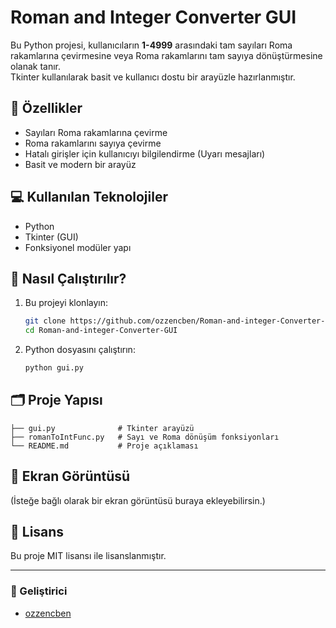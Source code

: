 
# Roman and Integer Converter GUI

Bu Python projesi, kullanıcıların **1-4999** arasındaki tam sayıları Roma rakamlarına çevirmesine veya Roma rakamlarını tam sayıya dönüştürmesine olanak tanır.  
Tkinter kullanılarak basit ve kullanıcı dostu bir arayüzle hazırlanmıştır.

## 🧠 Özellikler

- Sayıları Roma rakamlarına çevirme
- Roma rakamlarını sayıya çevirme
- Hatalı girişler için kullanıcıyı bilgilendirme (Uyarı mesajları)
- Basit ve modern bir arayüz

## 💻 Kullanılan Teknolojiler

- Python
- Tkinter (GUI)
- Fonksiyonel modüler yapı

## 🚀 Nasıl Çalıştırılır?

1. Bu projeyi klonlayın:
   ```bash
   git clone https://github.com/ozzencben/Roman-and-integer-Converter-GUI.git
   cd Roman-and-integer-Converter-GUI
   ```

2. Python dosyasını çalıştırın:
   ```bash
   python gui.py
   ```

## 🗂️ Proje Yapısı

```
├── gui.py              # Tkinter arayüzü
├── romanToIntFunc.py   # Sayı ve Roma dönüşüm fonksiyonları
└── README.md           # Proje açıklaması
```

## 📸 Ekran Görüntüsü

(İsteğe bağlı olarak bir ekran görüntüsü buraya ekleyebilirsin.)

## 📝 Lisans

Bu proje MIT lisansı ile lisanslanmıştır.

---

### 👤 Geliştirici

- [ozzencben](https://github.com/ozzencben)
